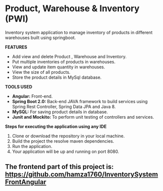 # Product, Warehouse &amp; Inventory (PWI)
Inventory system application to manage inventory of products in different warehouses built using springboot.

**FEATURES**
- Add view and delete Product , Warehouse and Inventory.
- Put multiple inventories of products in warehouses.
- View and update item quantity in warehouses.
- View the size of all products.
- Store the product details in MySql database.

**TOOLS USED**
- **Angular:** Front-end.
- **Spring Boot 2.0:** Back-end JAVA framework to build services using Spring Rest Controller, Spring Data JPA and Java 8.
- **MySQL:** For saving product details in database.
- **Junit and Mockito:** To perform unit testing of controllers and services.

**Steps for executing the application using any IDE**
1. Clone or download the repository in your local machine.
2. Build the project the resolve maven dependencies.
3. Run the application.
4. Your application will be up and running on port 8080.

## The frontend part of this project is: https://github.com/hamza1760/InventorySystemFrontAngular

